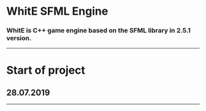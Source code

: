 # WhitE SFML Engine

### WhitE is C++ game engine based on the SFML library in 2.5.1 version.

-------------------------------------------------

# Start of project

## 28.07.2019

-------------------------------------------------

